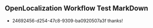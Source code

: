 ## OpenLocalization Workflow Test MarkDown
* 24692456-d254-47c8-9309-ba0920507a3f thanks!

<!--HONumber=Aug16_HO4-->


